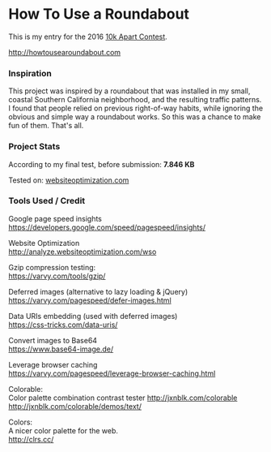 # How To Use a Roundabout

This is my entry for the 2016 [10k Apart Contest](https://a-k-apart.com).  

http://howtousearoundabout.com 

### Inspiration  

This project was inspired by a roundabout that was installed in my small, coastal Southern California neighborhood, and the resulting traffic patterns. I found that people relied on previous right-of-way habits, while ignoring the obvious and simple way a roundabout works. So this was a chance to make fun of them. That's all.

### Project Stats 

According to my final test, before submission: **7.846 KB**  

Tested on: [websiteoptimization.com](http://analyze.websiteoptimization.com/wso)  

### Tools Used / Credit 

Google page speed insights  
https://developers.google.com/speed/pagespeed/insights/

Website Optimization  
http://analyze.websiteoptimization.com/wso

Gzip compression testing:  
https://varvy.com/tools/gzip/

Deferred images (alternative to lazy loading &amp; jQuery)  
https://varvy.com/pagespeed/defer-images.html

Data URIs embedding (used with deferred images)  
https://css-tricks.com/data-uris/

Convert images to Base64  
https://www.base64-image.de/

Leverage browser caching  
https://varvy.com/pagespeed/leverage-browser-caching.html  

Colorable:  
Color palette combination contrast tester
http://jxnblk.com/colorable  
http://jxnblk.com/colorable/demos/text/  

Colors:  
A nicer color palette for the web.  
http://clrs.cc/



